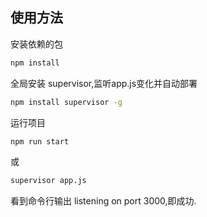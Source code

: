 ## 使用方法 ##

安装依赖的包
```cmd
npm install
```

全局安装 supervisor,监听app.js变化并自动部署
```cmd
npm install supervisor -g
```

运行项目
```cmd
npm run start
```
或
```cmd
supervisor app.js
```

看到命令行输出 listening on port 3000,即成功.